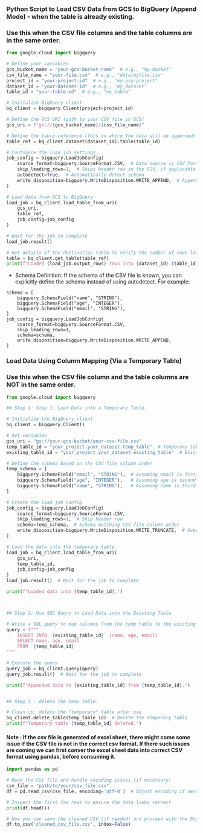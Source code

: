 ### Python Script to Load CSV Data from GCS to BigQuery (Append Mode) - when the table is already existing.
### Use this when the CSV file columns and the table columns are in the same order. 
```python
from google.cloud import bigquery

# Define your variables
gcs_bucket_name = "your-gcs-bucket-name"  # e.g., "my-bucket"
csv_file_name = "your-file.csv"  # e.g., "data/myfile.csv"
project_id = "your-project-id"  # e.g., "my-gcp-project"
dataset_id = "your-dataset-id"  # e.g., "my_dataset"
table_id = "your-table-id"  # e.g., "my_table"

# Initialize BigQuery client
bq_client = bigquery.Client(project=project_id)

# Define the GCS URI (path to your CSV file in GCS)
gcs_uri = f"gs://{gcs_bucket_name}/{csv_file_name}"

# Define the table reference (this is where the data will be appended)
table_ref = bq_client.dataset(dataset_id).table(table_id)

# Configure the load job settings
job_config = bigquery.LoadJobConfig(
    source_format=bigquery.SourceFormat.CSV,  # Data source is CSV format
    skip_leading_rows=1,  # Skips header row in the CSV, if applicable
    autodetect=True,  # Automatically detect schema
    write_disposition=bigquery.WriteDisposition.WRITE_APPEND,  # Append data to existing table
)

# Load data from GCS to BigQuery
load_job = bq_client.load_table_from_uri(
    gcs_uri,
    table_ref,
    job_config=job_config
)

# Wait for the job to complete
load_job.result()

# Get details of the destination table to verify the number of rows loaded
table = bq_client.get_table(table_ref)
print(f"Loaded {load_job.output_rows} rows into {dataset_id}.{table_id}.")
```

- Schema Definition: If the schema of the CSV file is known, you can explicitly define the schema instead of using autodetect. For example:
```
schema = [
    bigquery.SchemaField("name", "STRING"),
    bigquery.SchemaField("age", "INTEGER"),
    bigquery.SchemaField("email", "STRING"),
]
job_config = bigquery.LoadJobConfig(
    source_format=bigquery.SourceFormat.CSV,
    skip_leading_rows=1,
    schema=schema,
    write_disposition=bigquery.WriteDisposition.WRITE_APPEND,
)
```

### Load Data Using Column Mapping (Via a Temporary Table)
### Use this when the CSV file column and the table columns are NOT in the same order. 

```python
from google.cloud import bigquery

## Step 1: Step 1: Load Data into a Temporary Table. 

# Initialize the BigQuery client
bq_client = bigquery.Client()

# Set variables
gcs_uri = "gs://your-gcs-bucket/your-csv-file.csv"
temp_table_id = "your_project.your_dataset.temp_table"  # Temporary table to hold CSV data
existing_table_id = "your_project.your_dataset.existing_table"  # Existing BQ table

# Define the schema based on the CSV file column order
temp_schema = [
    bigquery.SchemaField("email", "STRING"),  # Assuming email is first in the CSV
    bigquery.SchemaField("age", "INTEGER"),   # Assuming age is second in the CSV
    bigquery.SchemaField("name", "STRING"),   # Assuming name is third in the CSV
]

# Create the load job config
job_config = bigquery.LoadJobConfig(
    source_format=bigquery.SourceFormat.CSV,
    skip_leading_rows=1,  # Skip header row
    schema=temp_schema,  # Schema matching CSV file column order
    write_disposition=bigquery.WriteDisposition.WRITE_TRUNCATE,  # Overwrite the temp table
)

# Load the data into the temporary table
load_job = bq_client.load_table_from_uri(
    gcs_uri,
    temp_table_id,
    job_config=job_config
)
load_job.result()  # Wait for the job to complete

print(f"Loaded data into {temp_table_id}.")



## Step 2: Use SQL Query to Load Data into the Existing Table

# Write a SQL query to map columns from the temp table to the existing table
query = f"""
    INSERT INTO `{existing_table_id}` (name, age, email)
    SELECT name, age, email
    FROM `{temp_table_id}`
"""

# Execute the query
query_job = bq_client.query(query)
query_job.result()  # Wait for the job to complete

print(f"Appended data to {existing_table_id} from {temp_table_id}.")


## Step 3 : delete the temp table. 

# Clean up: delete the "temporary" table after use
bq_client.delete_table(temp_table_id)  # Delete the temporary table
print(f"Temporary table {temp_table_id} deleted.")
```

#### Note : If the csv file is generated of excel sheet, there might come some issue if the CSV file is not in the correct csv format. If there such issues are coming we can first conver the excel sheet data into correct CSV format using pandas, before consuming it. 
```python
import pandas as pd

# Read the CSV file and handle encoding issues (if necessary)
csv_file = "path/to/your/csv_file.csv"
df = pd.read_csv(csv_file, encoding='utf-8')  # Adjust encoding if necessary

# Inspect the first few rows to ensure the data looks correct
print(df.head())

# Now you can save the cleaned CSV (if needed) and proceed with the BigQuery load
df.to_csv('cleaned_csv_file.csv', index=False)
```
